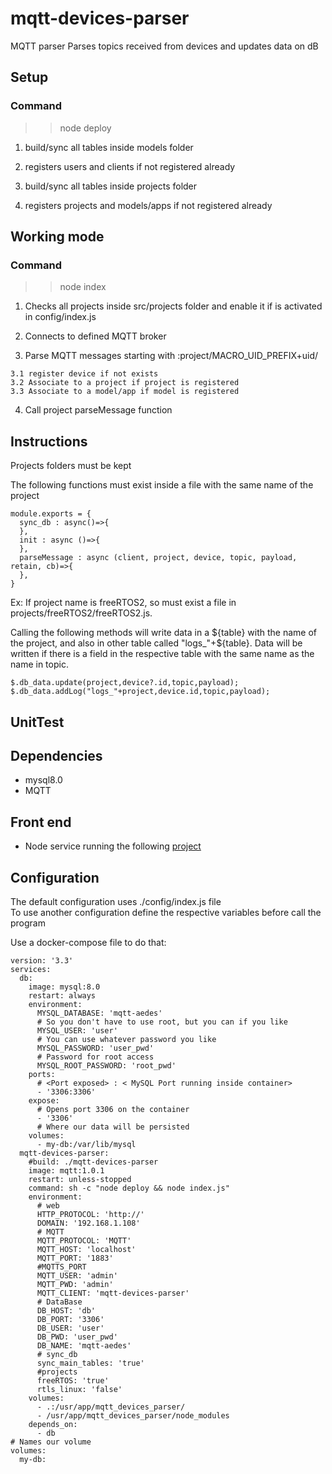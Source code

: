 
# mqtt-devices-parser

MQTT parser
Parses topics received from devices and updates data on dB

## Setup

### Command
  >> node deploy

  1. build/sync all tables inside models folder
  2. registers users and clients if not registered already

  3. build/sync all tables inside projects folder
  4. registers projects and models/apps if not registered already

## Working mode

### Command
  >> node index

  1. Checks all projects inside src/projects folder and enable it if is activated in config/index.js

  2. Connects to defined MQTT broker

  3. Parse MQTT messages starting with :project/MACRO_UID_PREFIX+uid/

    3.1 register device if not exists
    3.2 Associate to a project if project is registered
    3.3 Associate to a model/app if model is registered

  4. Call project parseMessage function

## Instructions

  Projects folders must be kept

  The following functions must exist inside a file with the same name of the project

  ```
  module.exports = {
    sync_db : async()=>{
    },
    init : async ()=>{
    },
    parseMessage : async (client, project, device, topic, payload, retain, cb)=>{
    },
  }
  ```

  Ex: If project name is freeRTOS2, so must exist a file in projects/freeRTOS2/freeRTOS2.js.

  Calling the following methods will write data in a ${table} with the name of the project, and also
  in other table called "logs_"+${table}. Data will be written if there is a field in the respective table
  with the same name as the name in topic.

  ```
  $.db_data.update(project,device?.id,topic,payload);
  $.db_data.addLog("logs_"+project,device.id,topic,payload);
  ```

## UnitTest


## Dependencies

- mysql8.0
- MQTT

## Front end
- Node service running the following [project](https://github.com/zimbora/mgmt-iot-web)

## Configuration

The default configuration uses ./config/index.js file\
To use another configuration define the respective variables before call the program

Use a docker-compose file to do that:
```
version: '3.3'
services:
  db:
    image: mysql:8.0
    restart: always
    environment:
      MYSQL_DATABASE: 'mqtt-aedes'
      # So you don't have to use root, but you can if you like
      MYSQL_USER: 'user'
      # You can use whatever password you like
      MYSQL_PASSWORD: 'user_pwd'
      # Password for root access
      MYSQL_ROOT_PASSWORD: 'root_pwd'
    ports:
      # <Port exposed> : < MySQL Port running inside container>
      - '3306:3306'
    expose:
      # Opens port 3306 on the container
      - '3306'
      # Where our data will be persisted
    volumes:
      - my-db:/var/lib/mysql
  mqtt-devices-parser:
    #build: ./mqtt-devices-parser
    image: mqtt:1.0.1
    restart: unless-stopped
    command: sh -c "node deploy && node index.js"
    environment:
      # web
      HTTP_PROTOCOL: 'http://'
      DOMAIN: '192.168.1.108'
      # MQTT
      MQTT_PROTOCOL: 'MQTT'
      MQTT_HOST: 'localhost'
      MQTT_PORT: '1883'
      #MQTTS_PORT
      MQTT_USER: 'admin'
      MQTT_PWD: 'admin'
      MQTT_CLIENT: 'mqtt-devices-parser'
      # DataBase
      DB_HOST: 'db'
      DB_PORT: '3306'
      DB_USER: 'user'
      DB_PWD: 'user_pwd'
      DB_NAME: 'mqtt-aedes'
      # sync_db
      sync_main_tables: 'true'
      #projects
      freeRTOS: 'true'
      rtls_linux: 'false'
    volumes:
      - .:/usr/app/mqtt_devices_parser/
      - /usr/app/mqtt_devices_parser/node_modules
    depends_on:
      - db
# Names our volume
volumes:
  my-db:

```
